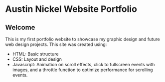 # Austin Nickel Website Portfolio

## Welcome 

This is my first portfolio website to showcase my graphic design and future web design projects. This site was created using:

- HTML: Basic structure 
- CSS: Layout and design
- Javascript: Animation on scroll effects, click to fullscreen events with images, and a throttle function to optimize performance for scrolling events.


